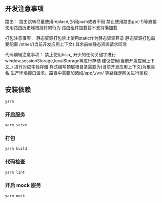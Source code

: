 ## 开发注意事项
   路由：
   路由跳转尽量使用replace,少用push或者不用
   禁止使用路由go(-1)等直接使用路由历史堆栈跳转的行为
   路由组件加载暂不支持懒加载

   打包注意事项：
   静态资源打包禁止使用static作为静态资源目录
   静态资源打包需要配置 /other/(当前开发应用上下文) 其余前端静态资源请求同理

   代码编辑注意事项：
   禁止使用hsja_ 开头的任何关键字进行 window,sessionStorage,localStorage等进行存储
   建议使用(当前开发应用上下文_) 进行对应字段存储
   样式编写顶层根目录需要为(当前开发应用上下文)为根类名
   生产环境接口请求，路径中需要加诸如/app/,/wx/ 等路径走网关进行鉴权
## 安装依赖

```
yarn
```

### 开启服务

```
yarn serve
```

### 打包

```
yarn build
```

### 代码检查

```
yarn lint
```

### 开启 mock 服务

```
yarn mock
```
